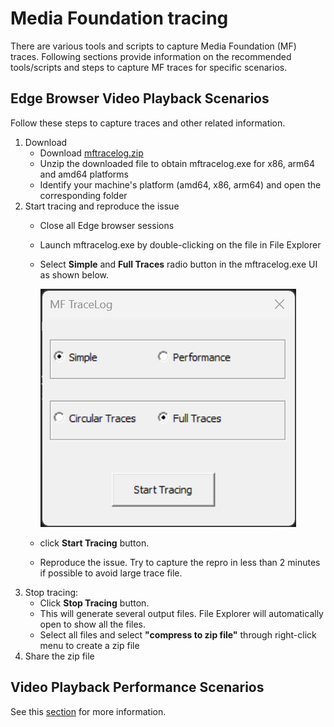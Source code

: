 # Media Foundation tracing
There are various tools and scripts to capture Media Foundation (MF) traces. Following sections provide information on the recommended tools/scripts and steps to capture MF traces for specific scenarios.   


## Edge Browser Video Playback Scenarios

Follow these steps to capture traces and other related information.

1. Download  
    - Download [mftracelog.zip](https://github.com/microsoft/media-foundation/releases/download/V1/mftracelog.zip)
    - Unzip the downloaded file to obtain mftracelog.exe for x86, arm64 and amd64 platforms
    - Identify your machine's platform (amd64, x86, arm64) and open the corresponding folder   
2. Start tracing and reproduce the issue
    - Close all Edge browser sessions
    - Launch mftracelog.exe by double-clicking on the file in File Explorer
    - Select **Simple** and **Full Traces** radio button in the mftracelog.exe UI as shown below.  

        [![mftracelog](./images/mftracelog.png)](./images/mftracelog.png)

    - click **Start Tracing** button. 
    - Reproduce the issue. Try to capture the repro in less than 2 minutes if possible to avoid large trace file.
3. Stop tracing:
    - Click **Stop Tracing** button.  
    - This will generate several output files. File Explorer will automatically open to show all the files. 
    - Select all  files and select **"compress to zip file"** through right-click menu to create a zip file  
4. Share the zip file 


## Video Playback Performance Scenarios 

See this [section](./performanceTracing/README.md) for more information.

